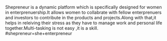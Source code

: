 Shepreneur is a dynamic platform which is specifically designed for women in enterprenuership.It allows women to collabrate with fellow enterprenuers and investors to contribute in the products and projects.Along with that,it helps in releiving their stress as they have to manage 
work and personal life together.Multi-tasking is not easy ,it is a skill.
#shepreneur=she+enterpreneur

